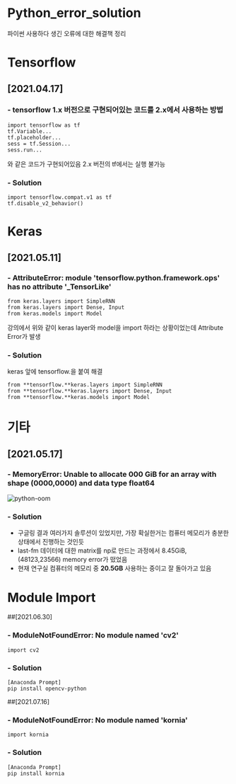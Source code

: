 # Python_error_solution
파이썬 사용하다 생긴 오류에 대한 해결책 정리


# Tensorflow
## [2021.04.17]
### - tensorflow 1.x 버전으로 구현되어있는 코드를 2.x에서 사용하는 방법

```
import tensorflow as tf
tf.Variable...
tf.placeholder...
sess = tf.Session...
sess.run...
```

와 같은 코드가 구현되어있음
2.x 버전의 tf에서는 실행 불가능


### - Solution
```
import tensorflow.compat.v1 as tf
tf.disable_v2_behavior()
```





# Keras
## [2021.05.11]
### - AttributeError: module 'tensorflow.python.framework.ops' has no attribute '_TensorLike'

```
from keras.layers import SimpleRNN
from keras.layers import Dense, Input
from keras.models import Model
```

강의에서 위와 같이 keras layer와 model을 import 하라는 상황이었는데 Attribute Error가 발생

### - Solution
keras 앞에 tensorflow.을 붙여 해결

```
from **tensorflow.**keras.layers import SimpleRNN
from **tensorflow.**keras.layers import Dense, Input
from **tensorflow.**keras.models import Model
```


# 기타
## [2021.05.17]
### - MemoryError: Unable to allocate 000 GiB for an array with shape (0000,0000) and data type float64

![python-oom](https://user-images.githubusercontent.com/67678405/118435357-cd380c80-b719-11eb-91e8-0ddba514f9f0.png)

### - Solution

- 구글링 결과 여러가지 솔루션이 있었지만, 가장 확실한거는 컴퓨터 메모리가 충분한 상태에서 진행하는 것인듯
- last-fm 데이터에 대한 matrix를 np로 만드는 과정에서 8.45GiB, (48123,23566) memory error가 떴었음
- 현재 연구실 컴퓨터의 메모리 중 **20.5GB** 사용하는 중이고 잘 돌아가고 있음



# Module Import
##[2021.06.30]
### - ModuleNotFoundError: No module named 'cv2'
```
import cv2
```
### - Solution
```
[Anaconda Prompt]
pip install opencv-python
```

##[2021.07.16]
### - ModuleNotFoundError: No module named 'kornia'
```
import kornia
```
### - Solution
```
[Anaconda Prompt]
pip install kornia
```
